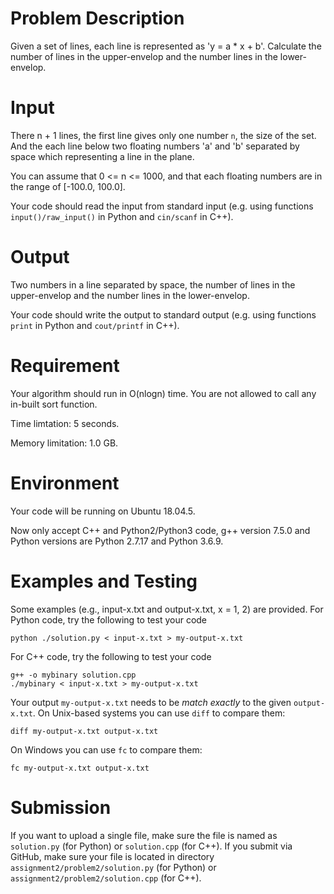 # Problem Description

Given a set of lines, each line is represented as 'y = a * x + b'. Calculate the number of lines in the upper-envelop and the number lines in the lower-envelop.

# Input

There n + 1 lines, the first line gives only one number `n`, the size of the set. And the each line below two floating numbers 'a' and 'b' separated by space which representing a line in the plane.

You can assume that 0 <= n <= 1000, and that each floating numbers
are in the range of [-100.0, 100.0]. 

Your code should read the input from standard input (e.g. 
using functions `input()/raw_input()` in Python and `cin/scanf` in C++).

# Output

Two numbers in a line separated by space, the number of lines in the upper-envelop and the number lines in the lower-envelop.


Your code should write the output to standard output (e.g. using functions `print` in Python and `cout/printf` in C++).

# Requirement

Your algorithm should run in O(nlogn) time. You are not allowed to call any in-built sort function.

Time limtation: 5 seconds.

Memory limitation: 1.0 GB.

# Environment

Your code will be running on Ubuntu 18.04.5.

Now only accept C++ and Python2/Python3 code, g++ version 7.5.0 and Python versions are Python 2.7.17 and Python 3.6.9.

# Examples and Testing

Some examples (e.g., input-x.txt and output-x.txt, x = 1, 2) are provided. 
For Python code, try the following to test your code
```
python ./solution.py < input-x.txt > my-output-x.txt
```
For C++ code, try the following to test your code
```
g++ -o mybinary solution.cpp
./mybinary < input-x.txt > my-output-x.txt
```

Your output `my-output-x.txt` needs to be *match exactly* to the given `output-x.txt`.
On Unix-based systems you can use `diff` to compare them:
```
diff my-output-x.txt output-x.txt
```
On Windows you can use `fc` to compare them:
```
fc my-output-x.txt output-x.txt
```

# Submission

If you want to upload a single file, make sure the file is named as `solution.py` (for Python) or `solution.cpp` (for C++).
If you submit via GitHub, make sure your file is located in directory `assignment2/problem2/solution.py` (for Python) or `assignment2/problem2/solution.cpp` (for C++).

